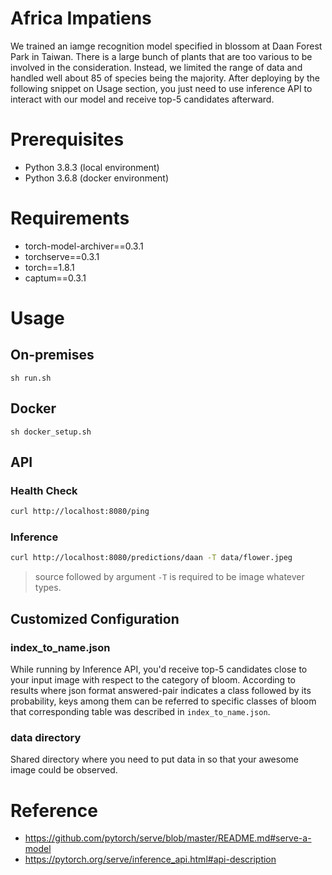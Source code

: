 # Africa Impatiens

We trained an iamge recognition model specified in blossom at Daan Forest Park in Taiwan. There is a large bunch of plants that are too various to be involved in the consideration. Instead, we limited the range of data and handled well about 85 of species being the majority. After deploying by the following snippet on Usage section, you just need to use inference API to interact with our model and receive top-5 candidates afterward.

# Prerequisites
- Python 3.8.3 (local environment)
- Python 3.6.8 (docker environment)

# Requirements
- torch-model-archiver==0.3.1
- torchserve==0.3.1
- torch==1.8.1
- captum==0.3.1

# Usage

## On-premises
```bash=
sh run.sh
```

## Docker
```bash=
sh docker_setup.sh
```

## API

### Health Check

```bash
curl http://localhost:8080/ping
```
### Inference

```bash
curl http://localhost:8080/predictions/daan -T data/flower.jpeg
```
> source followed by argument `-T` is required to be image whatever types.

## Customized Configuration

### index_to_name.json
While running by Inference API, you'd receive top-5 candidates close to your input image with respect to the category of bloom. According to results where json format answered-pair indicates a class followed by its probability, keys among them can be referred to specific classes of bloom that corresponding table was described in `index_to_name.json`.

### data directory
Shared directory where you need to put data in so that your awesome image could be observed.

# Reference
- https://github.com/pytorch/serve/blob/master/README.md#serve-a-model
- https://pytorch.org/serve/inference_api.html#api-description
